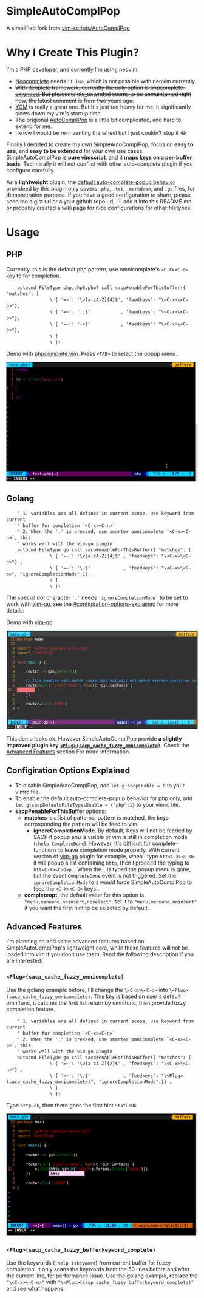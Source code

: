 # SimpleAutoComplPop

A simplified fork from [vim-scripts/AutoComplPop](https://github.com/vim-scripts/AutoComplPop)

# Why I Create This Plugin?

I'm a PHP developer, and currently I'm using neovim. 

- [Neocomplete](https://github.com/Shougo/neocomplete.vim) needs `if_lua`,
	which is not possible with neovim currently.
- ~~With [deoplete](https://github.com/Shougo/deoplete.nvim) framework,
    currently the only option is
    [phpcomplete-extended](https://github.com/m2mdas/phpcomplete-extended).
    But phpcomplete_extended seems to be unmaintained right now, the latest
    comment is from two years ago.~~
- [YCM](https://github.com/Valloric/YouCompleteMe) is really a great one. But
    It's just too heavy for me, it significantly slows down my vim's startup
    time.
- The origional [AutoComplPop](https://github.com/vim-scripts/AutoComplPop) is
	a little bit complicated, and hard to extend for me.
- I know I would be re-inventing the wheel but I just couldn't stop it :joy:

Finally I decided to create my own SimpleAutoComplPop, focus on **easy to
use**, and **easy to be extended** for your own use cases. SimpleAutoComplPop
is **pure vimscript**, and it **maps keys on a per-buffer basis**. Technically
it will not conflict with other auto-complete plugin if you configure
carefully. 

As a **lightweight** plugin, the [default auto-complete-popup
behavior](plugin/sacp.vim) provideed by this plugin only covers `.php`, `.txt`,
`.markdown`, and `.go` files, for demonstration purpose.  If you have a good
configuration to share, please send me a gist url or a your github repo url,
I'll add it into this README.md or probably created a wiki page for nice
configurations for other filetypes.

# Usage

## PHP

Currently, this is the default php pattern, use omnicomplete's `<C-X><C-o>` key
to for completion.

```vimscript
	autocmd FileType php,php5,php7 call sacp#enableForThisBuffer({ "matches": [
				\ { '=~': '\v[a-zA-Z]{4}$', 'feedkeys': "\<C-x>\<C-o>"},
				\ { '=~': '::$'           , 'feedkeys': "\<C-x>\<C-o>"},
				\ { '=~': '->$'           , 'feedkeys': "\<C-x>\<C-o>"},
				\ ]
				\ })
```

Demo with [phpcomplete.vim](https://github.com/shawncplus/phpcomplete.vim).
Press `<TAB>` to select the popup menu.

![php_demo](https://github.com/roxma/SimpleAutoComplPop.img/blob/master/usage_php_demo.gif)

## Golang

```
	" 1. variables are all defined in current scope, use keyword from current
	" buffer for completion `<C-x><C-n>`
	" 2. When the '.' is pressed, use smarter omnicomplete `<C-x><C-o>`, this
	" works well with the vim-go plugin
	autocmd FileType go call sacp#enableForThisBuffer({ "matches": [
				\ { '=~': '\v[a-zA-Z]{4}$' , 'feedkeys': "\<C-x>\<C-n>"} ,
				\ { '=~': '\.$'            , 'feedkeys': "\<C-x>\<C-o>", "ignoreCompletionMode":1} ,
				\ ]
				\ })
```

The special dot character `'.'` needs `'ignoreCompletionMode'` to be set to
work with [vim-go](https://github.com/fatih/vim-go), see the
[#configiration-options-explained](#configiration-options-explained) for more
details.

Demo with [vim-go](https://github.com/fatih/vim-go)

![go_demo](https://github.com/roxma/SimpleAutoComplPop.img/blob/master/usage_go_demo.gif)

This demo looks ok. However SimpleAutoComplPop provide **a slightly improved
plugin key
[`<Plug>(sacp_cache_fuzzy_omnicomplete)`](#plugsacp_cache_fuzzy_omnicomplete)**.
Check the [Advanced Features](#advanced-features) section For more information.


## Configiration Options Explained

- To disable SimpleAutoComplPop, add `let g:sacpEnable = 0` to your vimrc file.
- To enable the default auto-complete-popup behavior for php only, add `let
    g:sacpDefaultFileTypesEnable = {"php":1}` to your vimrc file.
- **sacp#enableForThisBuffer** options: 
    - **matches** is a list of patterns, pattern is matched, the keys
        corrosponding the pattern will be feed to vim.
        - **ignoreCompletionMode**. By default, Keys will not be feeded by SACP
            if popup enu is visible or vim is still in completion mode (`:help
            CompleteDone`).  However, It's difficult for complete-functions to
            leave completion mode properly.  With current version of
            [vim-go](https://github.com/fatih/vim-go) plugin for example, when
            I type `htt<C-X><C-O>` it will popup a list containing `http`, then
            I proceed the typing to `htt<C-X><C-O>p.`.  When the `.` is typed
            the popup menu is gone, but the event `CompleteDone` event is not
            triggered. Set the `ignoreCompletionMode` to `1` would force
            SimpleAutoComplPop to feed the `<C-X><C-O>` keys..
    - **completeopt**, the default value for this option is
        `"menu,menuone,noinsert,noselect"`, set it to `"menu,menuone,noinsert"`
        if you want the first hint to be selected by default.


## Advanced Features

I'm planning on add some advanced features based on SimpleAutoComplPop's
lightweight core, while these features will not be loaded into vim if you don't
use them. Read the following description if you are interested:

### `<Plug>(sacp_cache_fuzzy_omnicomplete)`

Use the golang example before, I'll change the `\<C-x>\<C-o>` into
`\<Plug>(sacp_cache_fuzzy_omnicomplete)`. This key is based on user's default
omnifunc, it catches the first list return by omnifunc, then provide fuzzy
completion feature.

```
	" 1. variables are all defined in current scope, use keyword from current
	" buffer for completion `<C-x><C-n>`
	" 2. When the '.' is pressed, use smarter omnicomplete `<C-x><C-o>`, this
	" works well with the vim-go plugin
	autocmd FileType go call sacp#enableForThisBuffer({ "matches": [
				\ { '=~': '\v[a-zA-Z]{2}$' , 'feedkeys': "\<C-x>\<C-n>"} ,
				\ { '=~': '\.$'            , 'feedkeys': "\<Plug>(sacp_cache_fuzzy_omnicomplete)", "ignoreCompletionMode":1} ,
				\ ]
				\ })
```

Type `http.ok`, then there goes the first hint `StatusOk`


![go_demo](https://github.com/roxma/SimpleAutoComplPop.img/blob/master/advanced_go_demo.gif)



### `<Plug>(sacp_cache_fuzzy_bufferkeyword_complete)`

Use the keywords (`:help iskeyword`) from current buffer for fuzzy completion.
It only scans the keywords from the 50 lines before and after the current line,
for performance issue.  Use the golang example, replace the `"\<C-x>\<C-n>"`
with `"\<Plug>(sacp_cache_fuzzy_bufferkeyword_complete)"` and see what happens.

